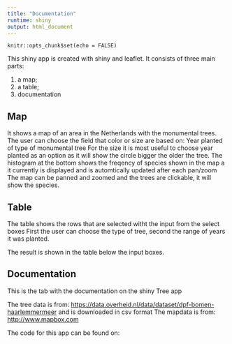 ```yaml
---
title: "Documentation"
runtime: shiny
output: html_document
---
```


```{r setup, include=FALSE, echo = FALSE}
knitr::opts_chunk$set(echo = FALSE)
```
This shiny app is created with shiny and leaflet.
It consists of three main parts:
1. a map;
2. a table;
3. documentation


## Map
It shows a map of an area in the Netherlands with the monumental trees.
The user can choose the field that color or size are based on: Year planted of type of monumental tree
For the size it is most useful to choose year planted as an option as it will show the circle bigger the older the tree.
The histogram at the bottom shows the freqency of species shown in the map a it currently is displayed and is automtically updated
after each pan/zoom
The map can be panned and zoomed and the trees are clickable, it will show the species.

## Table
The table shows the rows that are selected witht the input from the select boxes
First the user can choose the type of tree, second the range of years it was planted.

The result is shown in the table below the input boxes.

## Documentation

This is the tab with the documentation on the shiny Tree app

The tree data is from:
https://data.overheid.nl/data/dataset/dpf-bomen-haarlemmermeer and is downloaded in csv format
The mapdata is from:
http://www.mapbox.com

The code for this app can be found on:




